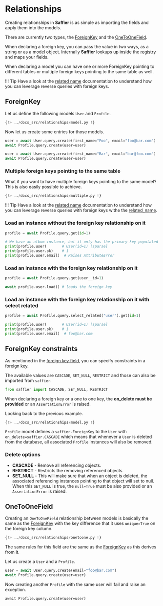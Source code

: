 # Relationships

Creating relationships in **Saffier** is as simple as importing the fields and apply them into
the models.

There are currently two types, the [ForeignKey](./fields.md#foreignkey)
and the [OneToOneField](./fields.md#onetoonefield).

When declaring a foreign key, you can pass the value in two ways, as a string or as a model
object. Internally **Saffier** lookups up inside the [registry](./models.md#registry) and maps
your fields.

When declaring a model you can have one or more ForeignKey pointing to different tables or
multiple foreign keys pointing to the same table as well.

!!! Tip
    Have a look at the [related name](./queries/related-name.md) documentation to understand how
    you can leverage reverse queries with foreign keys.

## ForeignKey

Let us define the following models `User` and `Profile`.

```python
{!> ../docs_src/relationships/model.py !}
```

Now let us create some entries for those models.

```python
user = await User.query.create(first_name="Foo", email="foo@bar.com")
await Profile.query.create(user=user)

user = await User.query.create(first_name="Bar", email="bar@foo.com")
await Profile.query.create(user=user)
```

### Multiple foreign keys pointing to the same table

What if you want to have multiple foreign keys pointing to the same model? This is also easily
possible to achieve.

```python hl_lines="20-29"
{!> ../docs_src/relationships/multiple.py !}
```

!!! Tip
    Have a look at the [related name](./queries/related-name.md) documentation to understand how
    you can leverage reverse queries with foreign keys withe the
    [related_name](./queries/related-name.md#related_name-attribute).

### Load an instance without the foreign key relationship on it

```python
profile = await Profile.query.get(id=1)

# We have an album instance, but it only has the primary key populated
print(profile.user)       # User(id=1) [sparse]
print(profile.user.pk)    # 1
print(profile.user.email)  # Raises AttributeError
```

### Load an instance with the foreign key relationship on it

```python
profile = await Profile.query.get(user__id=1)

await profile.user.load() # loads the foreign key
```

### Load an instance with the foreign key relationship on it with select related

```python
profile = await Profile.query.select_related("user").get(id=1)

print(profile.user)       # User(id=1) [sparse]
print(profile.user.pk)    # 1
print(profile.user.email)  # foo@bar.com
```

## ForeignKey constraints

As mentioned in the [foreign key field](./fields.md#foreignkey), you can specify constraints in
a foreign key.

The available values are `CASCADE`, `SET_NULL`, `RESTRICT` and those can also be imported
from `saffier`.

```python
from saffier import CASCADE, SET_NULL, RESTRICT
```

When declaring a foreign key or a one to one key, the **on_delete must be provided** or an
`AssertationError` is raised.

Looking back to the previous example.

```python hl_lines="20"
{!> ../docs_src/relationships/model.py !}
```

`Profile` model defines a `saffier.ForeignKey` to the `User` with `on_delete=saffier.CASCADE` which
means that whenever a `User` is deleted from the database, all associated `Profile` instances will
also be removed.

### Delete options

* **CASCADE** - Remove all referencing objects.
* **RESTRICT** - Restricts the removing referenced objects.
* **SET_NULL** - This will make sure that when an object is deleted, the associated referencing
instances pointing to that object will set to null. When this `SET_NULL` is true, the `null=True`
must be also provided or an `AssertationError` is raised.

## OneToOneField

Creating an `OneToOneField` relationship between models is basically the same as the
[ForeignKey](#foreignkey) with the key difference that it uses `unique=True` on the foreign key
column.

```python hl_lines="20"
{!> ../docs_src/relationships/onetoone.py !}
```

The same rules for this field are the same as the [ForeignKey](#foreignkey) as this derives from it.

Let us create a `User` and a `Profile`.

```python
user = await User.query.create(email="foo@bar.com")
await Profile.query.create(user=user)
```

Now creating another `Profile` with the same user will fail and raise an exception.

```
await Profile.query.create(user=user)
```
